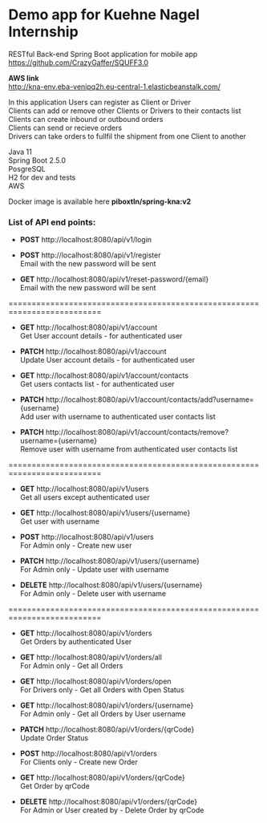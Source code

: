 # Demo app for Kuehne Nagel Internship
RESTful Back-end Spring Boot application for mobile app https://github.com/CrazyGaffer/SQUFF3.0

**AWS link** <br>
http://kna-env.eba-venipq2h.eu-central-1.elasticbeanstalk.com/

In this application Users can register as Client or Driver <br>
Clients can add or remove other Clients or Drivers to their contacts list <br>
Clients can create inbound or outbound orders <br>
Clients can send or recieve orders <br>
Drivers can take orders to fullfil the shipment from one Client to another <br>

Java 11  <br>
Spring Boot 2.5.0  <br>
PosgreSQL  <br>
H2 for dev and tests <br>
AWS

Docker image is available here **piboxtln/spring-kna:v2**

### List of API end points:

- **POST**     http://localhost:8080/api/v1/login <br>

- **POST**     http://localhost:8080/api/v1/register <br>
Email with the new password will be sent

- **GET**      http://localhost:8080/api/v1/reset-password/{email} <br>
Email with the new password will be sent

==========================================================================

- **GET**      http://localhost:8080/api/v1/account <br>
Get User account details - for authenticated user

- **PATCH**    http://localhost:8080/api/v1/account <br>
Update User account details - for authenticated user

- **GET**      http://localhost:8080/api/v1/account/contacts <br>
Get users contacts list - for authenticated user

- **PATCH**    http://localhost:8080/api/v1/account/contacts/add?username={username} <br>
Add user with username to authenticated user contacts list

- **PATCH**    http://localhost:8080/api/v1/account/contacts/remove?username={username} <br>
Remove user with username from authenticated user contacts list

==========================================================================

- **GET**      http://localhost:8080/api/v1/users <br>
Get all users except authenticated user

- **GET**      http://localhost:8080/api/v1/users/{username} <br>
Get user with username

- **POST**     http://localhost:8080/api/v1/users <br>
For Admin only - Create new user

- **PATCH**    http://localhost:8080/api/v1/users/{username} <br>
For Admin only - Update user with username

- **DELETE**   http://localhost:8080/api/v1/users/{username} <br>
For Admin only - Delete user with username

==========================================================================

- **GET**      http://localhost:8080/api/v1/orders <br>
Get Orders by authenticated User

- **GET**      http://localhost:8080/api/v1/orders/all <br>
For Admin only - Get all Orders

- **GET**      http://localhost:8080/api/v1/orders/open <br>
For Drivers only - Get all Orders with Open Status

- **GET**      http://localhost:8080/api/v1/orders/{username} <br>
For Admin only - Get all Orders by User username

- **PATCH**    http://localhost:8080/api/v1/orders/{qrCode} <br>
Update Order Status

- **POST**     http://localhost:8080/api/v1/orders <br>
For Clients only - Create new Order

- **GET**      http://localhost:8080/api/v1/orders/{qrCode} <br>
Get Order by qrCode

- **DELETE**   http://localhost:8080/api/v1/orders/{qrCode} <br>
For Admin or User created by - Delete Order by qrCode
